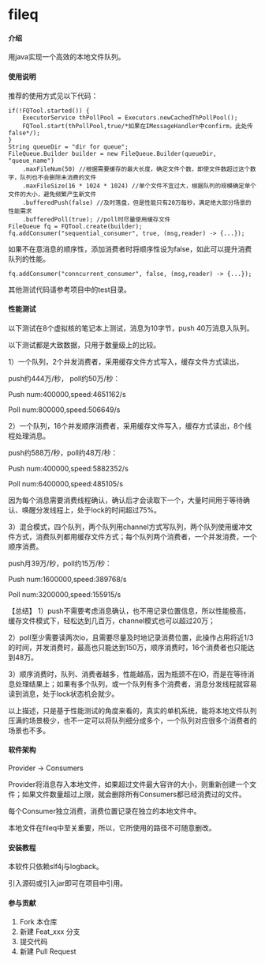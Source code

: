 # fileq

#### 介绍
用java实现一个高效的本地文件队列。

#### 使用说明
推荐的使用方式见以下代码：

```
if(!FQTool.started()) {
    ExecutorService thPollPool = Executors.newCachedThPollPool();
    FQTool.start(thPollPool,true/*如果在IMessageHandler中confirm，此处传false*/);
}
String queueDir = "dir for queue";
FileQueue.Builder builder = new FileQueue.Builder(queueDir, "queue_name")
	.maxFileNum(50) //根据需要缓存的最大长度，确定文件个数，即使文件数超过这个数字，队列也不会删除未消费的文件
	.maxFileSize(16 * 1024 * 1024) //单个文件不宜过大，根据队列的规模确定单个文件的大小，避免频繁产生新文件
	.bufferedPush(false) //及时落盘，但是性能只有20万每秒，满足绝大部分场景的性能需求
	.bufferedPoll(true); //poll时尽量使用缓存文件
FileQueue fq = FQTool.create(builder);
fq.addConsumer("sequential_consumer", true, (msg,reader) -> {...});
```

如果不在意消息的顺序性，添加消费者时将顺序性设为false，如此可以提升消费队列的性能。

```
fq.addConsumer("conncurrent_consumer", false, (msg,reader) -> {...});
```

其他测试代码请参考项目中的test目录。

#### 性能测试
以下测试在8个虚拟核的笔记本上测试，消息为10字节，push 40万消息入队列。

以下测试都是大致数据，只用于数量级上的比较。

1）一个队列，2个并发消费者，采用缓存文件方式写入，缓存文件方式读出，

push约444万/秒， poll约50万/秒：

Push num:400000,speed:4651162/s

Poll num:800000,speed:506649/s

2）一个队列，16个并发顺序消费者，采用缓存文件写入，缓存方式读出，8个线程处理消息。

push约588万/秒，poll约48万/秒：

Push num:400000,speed:5882352/s

Poll num:6400000,speed:485105/s

因为每个消息需要消费线程确认，确认后才会读取下一个，大量时间用于等待确认、唤醒分发线程上，处于lock的时间超过75%。


3）混合模式，四个队列，两个队列用channel方式写队列，两个队列使用缓冲文件方式，消费队列都用缓存文件方式；每个队列两个消费者，一个并发消费，一个顺序消费。

push月39万/秒，poll约15万/秒：

Push num:1600000,speed:389768/s

Poll num:3200000,speed:155915/s


【总结】
1）push不需要考虑消息确认，也不用记录位置信息，所以性能极高，缓存文件模式下，轻松达到几百万，channel模式也可以超过20万；

2）poll至少需要读两次io，且需要尽量及时地记录消费位置，此操作占用将近1/3的时间，并发消费时，最高也只能达到150万，顺序消费时，16个消费者也只能达到48万。

3）顺序消费时，队列、消费者越多，性能越高，因为瓶颈不在IO，而是在等待消息处理结果上；如果有多个队列，或一个队列有多个消费者，消息分发线程就容易读到消息，处于lock状态机会就少。

以上描述，只是基于性能测试的角度来看的，真实的单机系统，能将本地文件队列压满的场景极少，也不一定可以将队列细分成多个，一个队列对应很多个消费者的场景也不多。

#### 软件架构
Provider -> Consumers

Provider将消息存入本地文件，如果超过文件最大容许的大小，则重新创建一个文件；如果文件数量超过上限，就会删除所有Consumers都已经消费过的文件。

每个Consumer独立消费，消费位置记录在独立的本地文件中。

本地文件在fileq中至关重要，所以，它所使用的路径不可随意删改。



#### 安装教程

本软件只依赖slf4j与logback。

引入源码或引入jar即可在项目中引用。


#### 参与贡献

1.  Fork 本仓库
2.  新建 Feat_xxx 分支
3.  提交代码
4.  新建 Pull Request